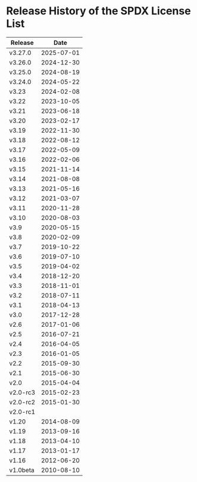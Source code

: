 # Release History of the SPDX License List

| Release | Date |
| ----- | ----- |
| v3.27.0 | 2025-07-01 |
| v3.26.0 | 2024-12-30 |
| v3.25.0 | 2024-08-19 |
| v3.24.0 | 2024-05-22 |
| v3.23 | 2024-02-08 |
| v3.22 | 2023-10-05 |
| v3.21 | 2023-06-18 |
| v3.20 | 2023-02-17 |
| v3.19 | 2022-11-30 |
| v3.18 | 2022-08-12 |
| v3.17 | 2022-05-09 |
| v3.16 | 2022-02-06 |
| v3.15 | 2021-11-14 |
| v3.14 | 2021-08-08 |
| v3.13 | 2021-05-16 |
| v3.12 | 2021-03-07 |
| v3.11 | 2020-11-28 |
| v3.10 | 2020-08-03 |
| v3.9 | 2020-05-15 |
| v3.8 | 2020-02-09 |
| v3.7 | 2019-10-22 |
| v3.6 | 2019-07-10 |
| v3.5 | 2019-04-02 |
| v3.4 | 2018-12-20 |
| v3.3 | 2018-11-01 |
| v3.2 | 2018-07-11 |
| v3.1 | 2018-04-13 |
| v3.0 | 2017-12-28 |
| v2.6 | 2017-01-06 |
| v2.5 | 2016-07-21 |
| v2.4 | 2016-04-05 |
| v2.3 | 2016-01-05 |
| v2.2 | 2015-09-30 |
| v2.1 | 2015-06-30 |
| v2.0 | 2015-04-04 |
| v2.0-rc3 | 2015-02-23 |
| v2.0-rc2 | 2015-01-30 |
| v2.0-rc1 | |
| v1.20 | 2014-08-09 |
| v1.19 | 2013-09-16 |
| v1.18 | 2013-04-10 |
| v1.17 | 2013-01-17 |
| v1.16 | 2012-06-20 |
| v1.0beta | 2010-08-10 |

